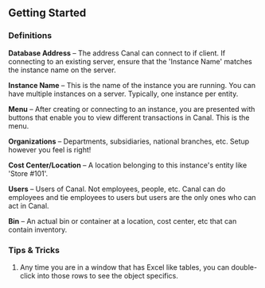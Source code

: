 ## Getting Started


### Definitions

**Database Address** – The address Canal can connect to if client. If connecting to an existing server, ensure that the 'Instance Name' matches the instance name on the server.

**Instance Name** – This is the name of the instance you are running. You can have multiple instances on a server. Typically, one instance per entity.

**Menu** – After creating or connecting to an instance, you are presented with buttons that enable you to view different transactions in Canal. This is the menu.

**Organizations** – Departments, subsidiaries, national branches, etc. Setup however you feel is right!

**Cost Center/Location** – A location belonging to this instance's entity like 'Store #101'.

**Users** – Users of Canal. Not employees, people, etc. Canal can do employees and tie employees to users but users are the only ones who can act in Canal.

**Bin** – An actual bin or container at a location, cost center, etc that can contain inventory.

### Tips & Tricks

1. Any time you are in a window that has Excel like tables, you can double-click into those rows to see the object specifics.